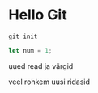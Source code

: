 # Hello Git

`git init`

```javascript
let num = 1;
```

uued read ja värgid

veel rohkem uusi ridasid